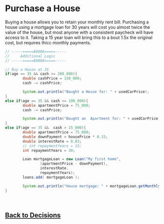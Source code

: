 # Purchase a House
Buying a house allows you to retain your monthly rent bill. Purchasing a house using a mortgage loan for 30 years will cost you almost twice the value of the house, but most anyone with a consistent paycheck will have access to it. Taking a 15 year loan will bring this to a bout 1.5x the original cost, but requires thicc monthly payments. 


```java
// -----=====88888=====-----
//     Additional Logic
// -----=====88888=====-----

// Buy a House at 35
if(age == 35 && cash >= 200_000){
        double cashPrice = 150_000;
        cash -= cashPrice;

        System.out.println("Bought a House for: " + usedCarPrice);
}
else if(age == 35 && cash >= 100_000){
        double apartmentPrice = 75_000;
        cash -= cashPrice;

        System.out.println("Bought an  Apartment for: " + usedCarPrice);
}
else if(age == 35 &&  cash > 15_000){
        double apartmentPrice = 75_000;
        double downPayment = housePrice * 0.15;
        double interestRate = 0.03;
        // int repaymentYears = 15;
        int repaymentYears = 30;

        Loan mortgageLoan = new Loan("My first home", 
                (apartmentPrice - downPayment),
                interestRate, 
                repaymentYears);
        loans.add( mortgageLoan );

        System.out.println("House mortgage: " + mortgageLoan.getMonthlyPayment() + " For a total of " + mortgageLoan.getTotalPayment() );
}
```

<br>

## [Back to Decisions](/../../tree/main/Projects/Program-Your-Life/Multiple-Decision-Trees.md)